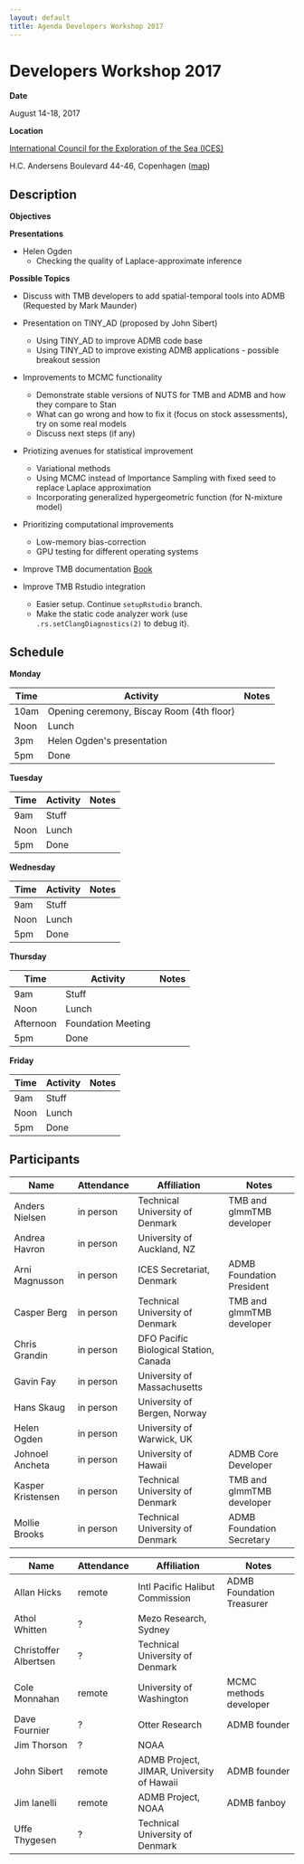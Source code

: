 ```yaml
---
layout: default
title: Agenda Developers Workshop 2017
---
```


# Developers Workshop 2017

__Date__

August 14-18, 2017

__Location__

[International Council for the Exploration of the Sea (ICES)](http://ices.dk)

H.C. Andersens Boulevard 44-46, Copenhagen
([map](https://www.google.dk/maps/place/ICES/@55.671484,12.5734843,17z/data=!3m1!4b1!4m5!3m4!1s0x46525314a3d57cd7:0x115cb810f9d78370!8m2!3d55.671484!4d12.575673?hl=en))

## Description

__Objectives__

__Presentations__

* Helen Ogden
  * Checking the quality of Laplace-approximate inference

__Possible Topics__

* Discuss with TMB developers to add spatial-temporal tools into ADMB (Requested by Mark Maunder)

* Presentation on TINY_AD (proposed by John Sibert)
  * Using TINY_AD to improve ADMB code base
  * Using TINY_AD to improve existing ADMB applications - possible breakout session

* Improvements to MCMC functionality
  * Demonstrate stable versions of NUTS for TMB and ADMB and how they compare to Stan
  * What can go wrong and how to fix it (focus on stock assessments), try on some real models
  * Discuss next steps (if any)

* Priotizing avenues for statistical improvement
  * Variational methods
  * Using MCMC instead of Importance Sampling with fixed seed to replace Laplace approximation
  * Incorporating generalized hypergeometric function (for N-mixture model)

* Prioritizing computational improvements
  * Low-memory bias-correction
  * GPU testing for different operating systems

* Improve TMB documentation [Book](http://kaskr.github.io/adcomp/_book/Tutorial.html)

* Improve TMB Rstudio integration
  - Easier setup. Continue `setupRstudio` branch.
  - Make the static code analyzer work (use `.rs.setClangDiagnostics(2)` to debug it).

## Schedule

__Monday__

__Time__ | __Activity__ | __Notes__
--- | --- | ---
10am | Opening ceremony, Biscay Room (4th floor)
Noon | Lunch
3pm | Helen Ogden's presentation
5pm | Done

__Tuesday__

__Time__ | __Activity__ | __Notes__
--- | --- | ---
9am | Stuff
Noon | Lunch
5pm | Done

__Wednesday__

__Time__ | __Activity__ | __Notes__
--- | --- | ---
9am | Stuff
Noon | Lunch
5pm | Done

__Thursday__

__Time__ | __Activity__ | __Notes__
--- | --- | ---
9am | Stuff
Noon | Lunch
Afternoon | Foundation Meeting
5pm | Done

__Friday__

__Time__ | __Activity__ | __Notes__
--- | --- | ---
9am | Stuff
Noon | Lunch
5pm | Done

## Participants

__Name__ | __Attendance__ | __Affiliation__ | __Notes__
--- | --- | --- | ---
Anders Nielsen | in person | Technical University of Denmark | TMB and glmmTMB developer
Andrea Havron | in person | University of Auckland, NZ
Arni Magnusson | in person | ICES Secretariat, Denmark | ADMB Foundation President
Casper Berg | in person | Technical University of Denmark | TMB and glmmTMB developer
Chris Grandin | in person | DFO Pacific Biological Station, Canada
Gavin Fay | in person | University of Massachusetts
Hans Skaug | in person | University of Bergen, Norway
Helen Ogden | in person | University of Warwick, UK
Johnoel Ancheta | in person | University of Hawaii | ADMB Core Developer
Kasper Kristensen | in person | Technical University of Denmark | TMB and glmmTMB developer
Mollie Brooks | in person | Technical University of Denmark | ADMB Foundation Secretary

__Name__ | __Attendance__ | __Affiliation__ | __Notes__
--- | --- | --- | ---
Allan Hicks | remote | Intl Pacific Halibut Commission | ADMB Foundation Treasurer
Athol Whitten | ? | Mezo Research, Sydney
Christoffer Albertsen | ? | Technical University of Denmark
Cole Monnahan | remote | University of Washington | MCMC methods developer
Dave Fournier | ? | Otter Research | ADMB founder
Jim Thorson | ? | NOAA
John Sibert | remote | ADMB Project, JIMAR, University of Hawaii | ADMB founder
Jim Ianelli | remote | ADMB Project, NOAA | ADMB fanboy
Uffe Thygesen | ? | Technical University of Denmark
